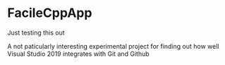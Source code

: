 # FacileCppApp
Just testing this out

A not paticularly interesting experimental project for finding out how well Visual Studio 2019 integrates with Git and Github
